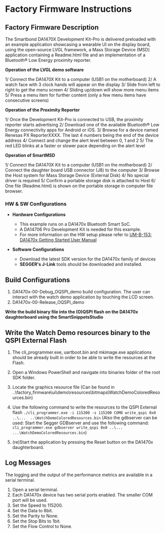 # Factory Firmware Instructions

## Factory Firmware Description

The Smartbond DA1470X Development Kit-Pro is delivered preloaded with an example application showcasing a wearable UI on the display board, using the open-source LVGL framework, a Mass Storage Device (MSD) application containing a Readme.html file and an implementation of a Bluetooth® Low Energy proximity reporter. 

**Operation of the LVGL demo software**

1/ Connect the DA1470X Kit to a computer (USB1 on the motherboard)
2/ A watch face with 3 clock hands will appear on the display
3/ Slide from left to right to get the menu screen
4/ Sliding up/down will show more menu items
5/ Press a menu item for further content (only a few menu items have consecutive screens)

**Operation of the Proximity Reporter**

1/ Once the Development Kit-Pro is connected to USB, the proximity reporter starts advertising
2/ Download one of the available Bluetooth® Low Energy connectivity apps for Android or iOS.
3/ Browse for a device named Renesas PX ReporterXXXX. The last 4 numbers being the end of the device address
4/ Connect and change the alert level between 0, 1 and 2
5/ The red LED blinks at a faster or slower pace depending on the alert level

**Operation of SmartMSD**

1/ Connect the DA1470X Kit to a computer (USB1 on the motherboard)
2/ Connect the daughter board USB connector (J8) to the computer
3/ Browse the Host system for Mass Storage Device (External Disk)
4/ No special driver is required
5/ Confirm a portable storage disk is attached to Host
6/ One file (Readme.html) is shown on the portable storage in computer file browser.

### HW & SW Configurations

- **Hardware Configurations**

  - This example runs on a DA1470x Bluetooth Smart SoC.
  - A DA14706 Pro Development Kit is needed for this example.
  - For more information on the HW setup please refer to [UM-B-153: DA1470x Getting Started User Manual ](https://www.dialog-semiconductor.com/DA1470x_Getting_Started_manual "UM-B-153: DA1470x Getting Started User Manual ")
  
- **Software Configurations**

  - Download the latest SDK version for the DA1470x family of devices
  - **SEGGER's J-Link** tools should be downloaded and installed.


## Build Configurations
1. DA1470x-00-Debug_OQSPI_demo build configuration. The user can interact with the watch demo application by touching the LCD screen.
2. DA1470x-00-Release_OQSPI_demo

**Write the build binary file into the (O)QSPI flash on the DA1470x daughterboard using the SmartSnippetsStudio**

## Write the Watch Demo resources binary to the QSPI External Flash

1. The cli_programmer.exe, uartboot.bin and mkimage.exe applications should be already built in order to be able to write the resources at the Flash.
2. Open a Windows PowerShell and navigate into binaries folder of the root SDK folder.
3. Locate the graphics resource file (Can be found in ..\factory_firmware\ui\demo\resources\bitmaps\WatchDemoColoredResources.bin)
4. Use the following command to write the resources to the QSPI External flash
	`./cli_programmer.exe -i 115200 -s 115200 COM8 write_qspi 0x0 ..\...  ..\WatchDemoColoredResources.bin`
(Also the gdbserver can be used: Start the Segger GDBserver and use the following command: `cli_programmer.exe gdbserver write_qspi 0x0 ..\... ...\WatchDemoColoredResources.bin`)



5. (re)Start the application by pressing the Reset button on the DA1470x daughterboard.

## Log Messages
The logging and the output of the performance metrics are available in a serial terminal. 
1. Open a serial terminal.
2. Each DA1470x device has two serial ports enabled. The smaller COM port will be used.
3. Set the Speed to 115200.
4. Set the Data to 8bit.
5. Set the Parity to None.
6. Set the Stop Bits to 1bit.
7. Set the Flow Control to None.

